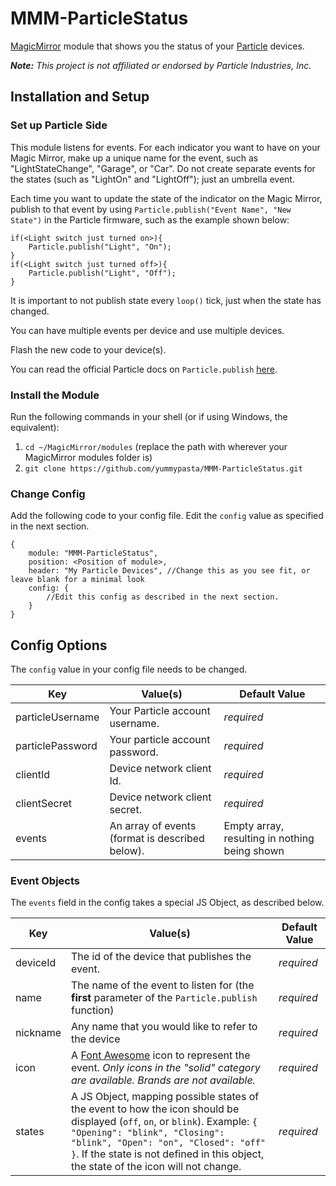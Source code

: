 # MMM-ParticleStatus
[MagicMirror](https://github.com/MichMich/MagicMirror) module that shows you the status of your [Particle](https://particle.io) devices.

_**Note:** This project is not affiliated or endorsed by Particle Industries, Inc._

## Installation and Setup
### Set up Particle Side
This module listens for events. For each indicator you want to have on your Magic Mirror, make up a unique name for the event, such as "LightStateChange", "Garage", or "Car". Do not create separate events for the states (such as "LightOn" and "LightOff"); just an umbrella event.

Each time you want to update the state of the indicator on the Magic Mirror, publish to that event by using `Particle.publish("Event Name", "New State")` in the Particle firmware, such as the example shown below:
```
if(<Light switch just turned on>){
    Particle.publish("Light", "On");
}
if(<Light switch just turned off>){
    Particle.publish("Light", "Off");
}
```
It is important to not publish state every  `loop()` tick, just when the state has changed.

You can have multiple events per device and use multiple devices.

Flash the new code to your device(s).

You can read the official Particle docs on `Particle.publish` [here](https://docs.particle.io/reference/firmware/photon/#particle-publish-).

### Install the Module
Run the following commands in your shell (or if using Windows, the equivalent):
1. `cd ~/MagicMirror/modules` (replace the path with wherever your MagicMirror modules folder is)
2. `git clone https://github.com/yummypasta/MMM-ParticleStatus.git`

### Change Config
Add the following code to your config file. Edit the `config` value as specified in the next section.
```
{
    module: "MMM-ParticleStatus",
    position: <Position of module>,
    header: "My Particle Devices", //Change this as you see fit, or leave blank for a minimal look
    config: {
        //Edit this config as described in the next section.
    }
}
```

## Config Options
The `config` value in your config file needs to be changed.

Key | Value(s) | Default Value
--- | --- | --- 
particleUsername | Your Particle account username. | _required_
particlePassword | Your particle account password. | _required_
clientId | Device network client Id. | _required_
clientSecret | Device network client secret. | _required_
events | An array of events (format is described below). | Empty array, resulting in nothing being shown

### Event Objects
The `events` field in the config takes a special JS Object, as described below.

Key | Value(s) | Default Value
--- | --- | --- 
deviceId | The id of the device that publishes the event. | _required_
name | The name of the event to listen for (the **first** parameter of the `Particle.publish` function) | _required_
nickname | Any name that you would like to refer to the device | _required_
icon | A [Font Awesome](https://fontawesome.io) icon to represent the event. _Only icons in the "solid" category are available. Brands are not available._ | _required_
states | A JS Object, mapping possible states of the event to how the icon should be displayed (`off`, `on`, or `blink`). Example: `{ "Opening": "blink", "Closing": "blink", "Open": "on", "Closed": "off" }`. If the state is not defined in this object, the state of the icon will not change. | _required_
